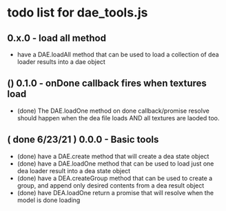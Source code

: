 # todo list for dae_tools.js

## 0.x.0 - load all method
* have a DAE.loadAll method that can be used to load a collection of dea loader results into a dae object

## () 0.1.0 - onDone callback fires when textures load
* (done) The DAE.loadOne method on done callback/promise resolve should happen when the dea file loads AND all textures are laoded too. 

## ( done 6/23/21 ) 0.0.0 - Basic tools
* (done) have a DAE.create method that will create a dea state object
* (done) have a DAE.loadOne method that can be used to load just one dea loader result into a dea state object
* (done) have a DEA.createGroup method that can be used to create a group, and append only desired contents from a dea result object
* (done) have DEA.loadOne return a promise that will resolve when the model is done loading

